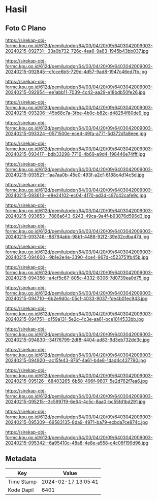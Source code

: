 # Hasil

## Foto C Plano

https://sirekap-obj-formc.kpu.go.id/612d/pemilu/pdpr/64/03/04/20/09/6403042009003-20240215-092731--33a0b732-726c-4ea6-9a63-1945b43bb037.jpg

https://sirekap-obj-formc.kpu.go.id/612d/pemilu/pdpr/64/03/04/20/09/6403042009003-20240215-092845--cfcce6b5-729d-4d57-9ad8-1947c46ed7fb.jpg

https://sirekap-obj-formc.kpu.go.id/612d/pemilu/pdpr/64/03/04/20/09/6403042009003-20240215-092954--ee1abb11-7039-4c42-aa29-e18bdb50fe26.jpg

https://sirekap-obj-formc.kpu.go.id/612d/pemilu/pdpr/64/03/04/20/09/6403042009003-20240215-093206--45b68c7a-3fbe-4b0c-b82c-d48254f80de9.jpg

https://sirekap-obj-formc.kpu.go.id/612d/pemilu/pdpr/64/03/04/20/09/6403042009003-20240215-093324--0571500e-ece4-49fa-a771-5d372d1a8eee.jpg

https://sirekap-obj-formc.kpu.go.id/612d/pemilu/pdpr/64/03/04/20/09/6403042009003-20240215-093417--bdb33298-7716-4b69-a9d4-198446e74fff.jpg

https://sirekap-obj-formc.kpu.go.id/612d/pemilu/pdpr/64/03/04/20/09/6403042009003-20240215-093521--1aa7aa0b-45e0-493f-a2cf-6188c4d14c5d.jpg

https://sirekap-obj-formc.kpu.go.id/612d/pemilu/pdpr/64/03/04/20/09/6403042009003-20240215-093613--e8e24102-ec04-4170-ad3d-c97c42cafe9c.jpg

https://sirekap-obj-formc.kpu.go.id/612d/pemilu/pdpr/64/03/04/20/09/6403042009003-20240215-093653--7886a643-6243-49ca-9a4f-b93876d596d3.jpg

https://sirekap-obj-formc.kpu.go.id/612d/pemilu/pdpr/64/03/04/20/09/6403042009003-20240215-093748--88794abb-98b1-4488-92f2-39e32cdba47d.jpg

https://sirekap-obj-formc.kpu.go.id/612d/pemilu/pdpr/64/03/04/20/09/6403042009003-20240215-094600--9b1e2e4e-3390-4ce4-967d-c523751fb45b.jpg

https://sirekap-obj-formc.kpu.go.id/612d/pemilu/pdpr/64/03/04/20/09/6403042009003-20240215-094356--a4cf5c67-805c-4332-8306-7d0739ea0d75.jpg

https://sirekap-obj-formc.kpu.go.id/612d/pemilu/pdpr/64/03/04/20/09/6403042009003-20240215-094710--6b2e9d0c-05cf-4033-9037-fde4b01ec943.jpg

https://sirekap-obj-formc.kpu.go.id/612d/pemilu/pdpr/64/03/04/20/09/6403042009003-20240215-094751--d159a131-5e2c-4c3e-aa61-bce1014533bb.jpg

https://sirekap-obj-formc.kpu.go.id/612d/pemilu/pdpr/64/03/04/20/09/6403042009003-20240215-094830--34f76799-2df8-4404-ad83-9d3eb732dd3c.jpg

https://sirekap-obj-formc.kpu.go.id/612d/pemilu/pdpr/64/03/04/20/09/6403042009003-20240215-094920--ac15fe43-876f-4a61-b4e8-1dad4c437790.jpg

https://sirekap-obj-formc.kpu.go.id/612d/pemilu/pdpr/64/03/04/20/09/6403042009003-20240215-095126--68403265-6b58-496f-9607-5e2d762f7ea6.jpg

https://sirekap-obj-formc.kpu.go.id/612d/pemilu/pdpr/64/03/04/20/09/6403042009003-20240215-095215--3c5997f9-6e64-4c5c-8aa0-bc55fd1bd291.jpg

https://sirekap-obj-formc.kpu.go.id/612d/pemilu/pdpr/64/03/04/20/09/6403042009003-20240215-095309--69583135-8da9-4971-ba79-ecbda7ce874c.jpg

https://sirekap-obj-formc.kpu.go.id/612d/pemilu/pdpr/64/03/04/20/09/6403042009003-20240215-095342--6a95410c-48a8-4e8e-a558-c4c06f199d96.jpg


## Metadata

| Key        | Value               |
| ---------- | ------------------- |
| Time Stamp | 2024-02-17 13:05:41 |
| Kode Dapil | 6401                |



